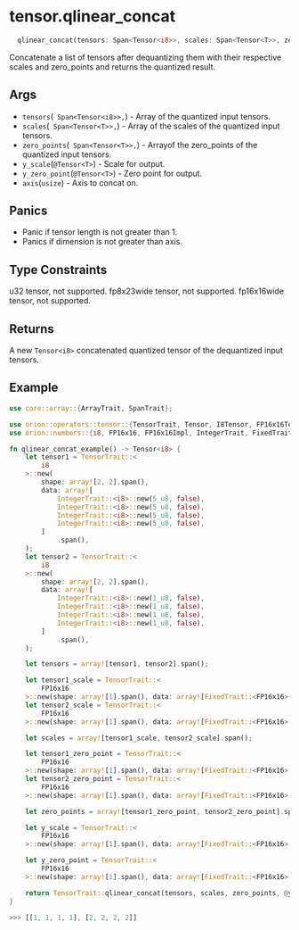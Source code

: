 # tensor.qlinear_concat

```rust 
  qlinear_concat(tensors: Span<Tensor<i8>>, scales: Span<Tensor<T>>, zero_points: Span<Tensor<T>>, y_scale: @Tensor<T>, y_zero_point: @Tensor<T>, axis: usize) -> Tensor::<i8>;
```

Concatenate a list of tensors after dequantizing them with their respective scales and zero_points and returns the quantized result.

## Args

* `tensors`(` Span<Tensor<i8>>,`) - Array of the quantized input tensors.
* `scales`(` Span<Tensor<T>>,`) - Array of the scales of the quantized input tensors.
* `zero_points`(` Span<Tensor<T>>,`) - Arrayof the zero_points of the quantized input tensors.
* `y_scale`(`@Tensor<T>`) - Scale for output.
* `y_zero_point`(`@Tensor<T>`) - Zero point for output.   
* `axis`(`usize`) -  Axis to concat on.

## Panics

* Panic if tensor length is not greater than 1.
* Panics if dimension is not greater than axis.

## Type Constraints

u32 tensor, not supported.
fp8x23wide tensor, not supported.
fp16x16wide tensor, not supported.

## Returns 

A new `Tensor<i8>` concatenated quantized tensor of the dequantized input tensors.

## Example

```rust
use core::array::{ArrayTrait, SpanTrait};

use orion::operators::tensor::{TensorTrait, Tensor, I8Tensor, FP16x16Tensor};
use orion::numbers::{i8, FP16x16, FP16x16Impl, IntegerTrait, FixedTrait};

fn qlinear_concat_example() -> Tensor<i8> {
    let tensor1 = TensorTrait::<
        i8
    >::new(
        shape: array![2, 2].span(),
        data: array![
            IntegerTrait::<i8>::new(5_u8, false),
            IntegerTrait::<i8>::new(5_u8, false),
            IntegerTrait::<i8>::new(5_u8, false),
            IntegerTrait::<i8>::new(5_u8, false),
        ]
            .span(),
    );
    let tensor2 = TensorTrait::<
        i8
    >::new(
        shape: array![2, 2].span(),
        data: array![
            IntegerTrait::<i8>::new(1_u8, false),
            IntegerTrait::<i8>::new(1_u8, false),
            IntegerTrait::<i8>::new(1_u8, false),
            IntegerTrait::<i8>::new(1_u8, false),
        ]
            .span(),
    );

    let tensors = array![tensor1, tensor2].span();

    let tensor1_scale = TensorTrait::<
        FP16x16
    >::new(shape: array![1].span(), data: array![FixedTrait::<FP16x16>::new(131072, false)].span(),);
    let tensor2_scale = TensorTrait::<
        FP16x16
    >::new(shape: array![1].span(), data: array![FixedTrait::<FP16x16>::new(262144, false)].span(),);

    let scales = array![tensor1_scale, tensor2_scale].span();

    let tensor1_zero_point = TensorTrait::<
        FP16x16
    >::new(shape: array![1].span(), data: array![FixedTrait::<FP16x16>::new(327680, false)].span(),); 
    let tensor2_zero_point = TensorTrait::<
        FP16x16
    >::new(shape: array![1].span(), data: array![FixedTrait::<FP16x16>::new(0, false)].span(),);

    let zero_points = array![tensor1_zero_point, tensor2_zero_point].span();

    let y_scale = TensorTrait::<
        FP16x16
    >::new(shape: array![1].span(), data: array![FixedTrait::<FP16x16>::new(262144, false)].span(),);

    let y_zero_point = TensorTrait::<
        FP16x16
    >::new(shape: array![1].span(), data: array![FixedTrait::<FP16x16>::new(65536, false)].span(),);

    return TensorTrait::qlinear_concat(tensors, scales, zero_points, @y_scale, @y_zero_point, 0);
}

>>> [[1, 1, 1, 1], [2, 2, 2, 2]]  
```
